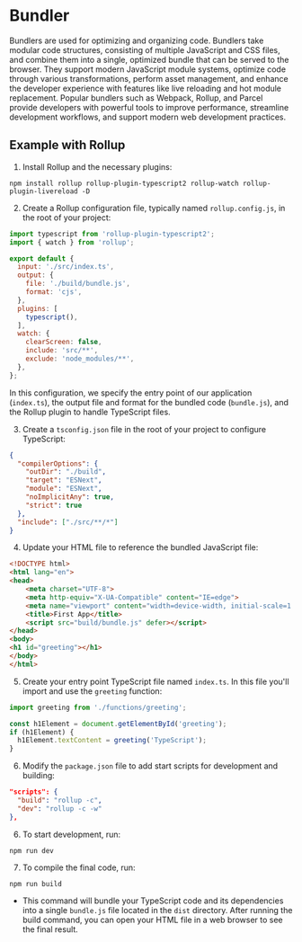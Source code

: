 # Bundler
Bundlers are used for optimizing and organizing code. Bundlers take modular code structures, consisting of multiple JavaScript and CSS files, and combine them into a single, optimized bundle that can be served to the browser. They support modern JavaScript module systems, optimize code through various transformations, perform asset management, and enhance the developer experience with features like live reloading and hot module replacement. Popular bundlers such as Webpack, Rollup, and Parcel provide developers with powerful tools to improve performance, streamline development workflows, and support modern web development practices.

## Example with Rollup

1. Install Rollup and the necessary plugins:
```shell
npm install rollup rollup-plugin-typescript2 rollup-watch rollup-plugin-livereload -D
```

2. Create a Rollup configuration file, typically named `rollup.config.js`, in the root of your project:
```javascript
import typescript from 'rollup-plugin-typescript2';
import { watch } from 'rollup';

export default {
  input: './src/index.ts',
  output: {
    file: './build/bundle.js',
    format: 'cjs',
  },
  plugins: [
    typescript(),
  ],
  watch: {
    clearScreen: false,
    include: 'src/**',
    exclude: 'node_modules/**',
  },
};

```

In this configuration, we specify the entry point of our application (`index.ts`), the output file and format for the bundled code (`bundle.js`), and the Rollup plugin to handle TypeScript files.

3. Create a `tsconfig.json` file in the root of your project to configure TypeScript:
```json
{
  "compilerOptions": {
    "outDir": "./build",
    "target": "ESNext",
    "module": "ESNext",
    "noImplicitAny": true,
    "strict": true
  },
  "include": ["./src/**/*"]
}
```

4. Update your HTML file to reference the bundled JavaScript file:
```html
<!DOCTYPE html>
<html lang="en">
<head>
    <meta charset="UTF-8">
    <meta http-equiv="X-UA-Compatible" content="IE=edge">
    <meta name="viewport" content="width=device-width, initial-scale=1.0">
    <title>First App</title>
    <script src="build/bundle.js" defer></script>
</head>
<body>
<h1 id="greeting"></h1>
</body>
</html>
```

5. Create your entry point TypeScript file named `index.ts`. In this file you'll import and use the `greeting` function:
```typescript
import greeting from './functions/greeting';

const h1Element = document.getElementById('greeting');
if (h1Element) {
  h1Element.textContent = greeting('TypeScript');
}
```

6. Modify the `package.json` file to add start scripts for development and building:
```json
"scripts": {
  "build": "rollup -c",
  "dev": "rollup -c -w"
},
```

6. To start development, run:
```shell
npm run dev
```
7. To compile the final code, run:
```shell
npm run build
```
  - This command will bundle your TypeScript code and its dependencies into a single `bundle.js` file located in the `dist` directory. After running the build command, you can open your HTML file in a web browser to see the final result.

